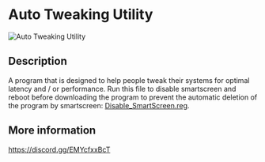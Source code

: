 # Auto Tweaking Utility
![Auto Tweaking Utility](https://cdn.discordapp.com/attachments/759162962325143623/800359203474636800/unknown.png)

## Description
A program that is designed to help people tweak their systems for optimal latency and / or performance. Run this file to disable smartscreen and reboot before downloading the program to prevent the automatic deletion of the program by smartscreen: [Disable_SmartScreen.reg](https://cdn.discordapp.com/attachments/782263579310161920/801525703798816789/Disable_SmartScreen.reg).

## More information
https://discord.gg/EMYcfxxBcT
